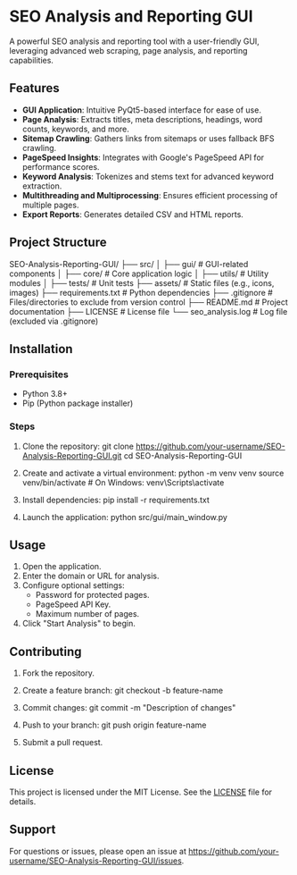 # SEO Analysis and Reporting GUI

A powerful SEO analysis and reporting tool with a user-friendly GUI, leveraging advanced web scraping, page analysis, and reporting capabilities.

## Features

- **GUI Application**: Intuitive PyQt5-based interface for ease of use.
- **Page Analysis**: Extracts titles, meta descriptions, headings, word counts, keywords, and more.
- **Sitemap Crawling**: Gathers links from sitemaps or uses fallback BFS crawling.
- **PageSpeed Insights**: Integrates with Google's PageSpeed API for performance scores.
- **Keyword Analysis**: Tokenizes and stems text for advanced keyword extraction.
- **Multithreading and Multiprocessing**: Ensures efficient processing of multiple pages.
- **Export Reports**: Generates detailed CSV and HTML reports.

## Project Structure

SEO-Analysis-Reporting-GUI/
├── src/
│   ├── gui/                   # GUI-related components
│   ├── core/                  # Core application logic
│   ├── utils/                 # Utility modules
│   ├── tests/                 # Unit tests
├── assets/                    # Static files (e.g., icons, images)
├── requirements.txt           # Python dependencies
├── .gitignore                 # Files/directories to exclude from version control
├── README.md                  # Project documentation
├── LICENSE                    # License file
└── seo_analysis.log           # Log file (excluded via .gitignore)

## Installation

### Prerequisites

- Python 3.8+
- Pip (Python package installer)

### Steps

1. Clone the repository:
git clone https://github.com/your-username/SEO-Analysis-Reporting-GUI.git
cd SEO-Analysis-Reporting-GUI

2. Create and activate a virtual environment:
python -m venv venv
source venv/bin/activate  # On Windows: venv\Scripts\activate

3. Install dependencies:
pip install -r requirements.txt

4. Launch the application:
python src/gui/main_window.py

## Usage

1. Open the application.
2. Enter the domain or URL for analysis.
3. Configure optional settings:
   - Password for protected pages.
   - PageSpeed API Key.
   - Maximum number of pages.
4. Click "Start Analysis" to begin.

## Contributing

1. Fork the repository.
2. Create a feature branch:
git checkout -b feature-name

3. Commit changes:
git commit -m "Description of changes"

4. Push to your branch:
git push origin feature-name

5. Submit a pull request.

## License

This project is licensed under the MIT License. See the [LICENSE](LICENSE) file for details.

## Support

For questions or issues, please open an issue at https://github.com/your-username/SEO-Analysis-Reporting-GUI/issues.
